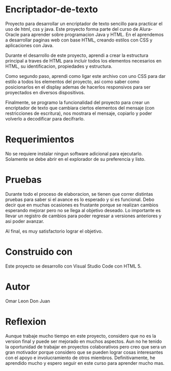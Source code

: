 # Encriptador-de-texto
Proyecto para desarrollar un encriptador de texto sencillo para practicar el uso de html, css y java.
Este proyecto forma parte del curso de Alura-Oracle para aprender sobre programacion Java y HTML. En el aprendemos a desarrollar paginas web con base HTML, creando estilos con CSS y aplicaciones con Java.

Durante el desarrollo de este proyecto, aprendi a crear la estructura principal a traves de HTML para incluir todos los elementos necesarios en HTML, su identificacion, propiedades y estructura.

Como segundo paso, aprendi como ligar este archivo con uno CSS para dar estilo a todos los elementos del proyecto, asi como saber como posicionarlos en el display ademas de hacerlos responsivos para ser proyectados en diversos dispositivos.

Finalmente, se programo la funcionalidad del proyecto para crear un encriptador de texto que cambiara ciertos elementos del mensaje (con restricciones de escritura), nos mostrara el mensaje, copiarlo y poder volverlo a decodificar para decifrarlo. 

# Requerimientos

No se requiere instalar ningun software adicional para ejecutarlo. Solamente se debe abrir en el explorador de su preferencia y listo.

# Pruebas

Durante todo el proceso de elaboracion, se tienen que correr distintas pruebas para saber si el avance es lo esperado y si es funcional. Debo decir que en muchas ocasiones es frustante porque se realizan cambios esperando mejorar pero no se llega al objetivo deseado. Lo importante es llevar un registro de cambios para poder regresar a versiones anteriores y asi poder avanzar.

Al final, es muy satisfactorio lograr el objetivo. 

# Construido con

Este proyecto se desarrollo con Visual Studio Code con HTML 5.

# Autor

Omar Leon Don Juan

# Reflexion

Aunque trabaje mucho tiempo en este proyecto, considero que no es la version final y puede ser mejorado en muchos aspectos. Aun no he tenido la oportunidad de trabajar en proyectos colaborativos pero creo que sera un gran motivador porque considero que se pueden lograr cosas interesantes con el apoyo e involucramiento de otros miembros. Definitivamente, he aprendido mucho y espero seguir en este curso para aprender mucho mas.
